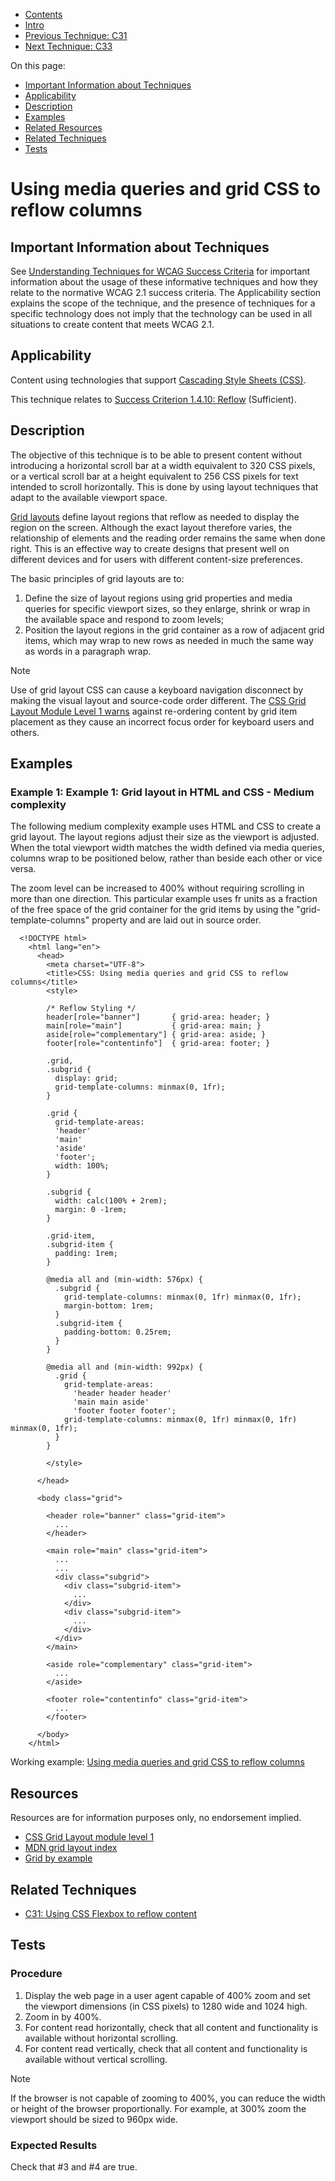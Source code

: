 -   [Contents](https://www.w3.org/WAI/WCAG21/Techniques/#techniques "Table of Contents")
-   [Intro](https://www.w3.org/WAI/WCAG21/Techniques/#introduction "Introduction to Techniques")
-   [Previous Technique: C31](C31)
-   [Next Technique: C33](C33)

On this page:

-   [Important Information about Techniques](#important-information)
-   [Applicability](#applicability)
-   [Description](#description)
-   [Examples](#examples)
-   [Related Resources](#resources)
-   [Related Techniques](#related)
-   [Tests](#tests)

Using media queries and grid CSS to reflow columns
==================================================

Important Information about Techniques
--------------------------------------

See [Understanding Techniques for WCAG Success Criteria](https://www.w3.org/WAI/WCAG21/Understanding/understanding-techniques) for important information about the usage of these informative techniques and how they relate to the normative WCAG 2.1 success criteria. The Applicability section explains the scope of the technique, and the presence of techniques for a specific technology does not imply that the technology can be used in all situations to create content that meets WCAG 2.1.

Applicability
-------------

Content using technologies that support [Cascading Style Sheets (CSS)](https://www.w3.org/TR/CSS/).

This technique relates to [Success Criterion 1.4.10: Reflow](https://www.w3.org/WAI/WCAG21/Understanding/reflow) (Sufficient).

Description
-----------

The objective of this technique is to be able to present content without introducing a horizontal scroll bar at a width equivalent to 320 CSS pixels, or a vertical scroll bar at a height equivalent to 256 CSS pixels for text intended to scroll horizontally. This is done by using layout techniques that adapt to the available viewport space.

[Grid layouts](https://developer.mozilla.org/en-US/docs/Web/CSS/CSS_Grid_Layout) define layout regions that reflow as needed to display the region on the screen. Although the exact layout therefore varies, the relationship of elements and the reading order remains the same when done right. This is an effective way to create designs that present well on different devices and for users with different content-size preferences.

The basic principles of grid layouts are to:

1.  Define the size of layout regions using grid properties and media queries for specific viewport sizes, so they enlarge, shrink or wrap in the available space and respond to zoom levels;
2.  Position the layout regions in the grid container as a row of adjacent grid items, which may wrap to new rows as needed in much the same way as words in a paragraph wrap.

Note

Use of grid layout CSS can cause a keyboard navigation disconnect by making the visual layout and source-code order different. The [CSS Grid Layout Module Level 1 warns](https://www.w3.org/TR/css-grid-1/#placement-a11y) against re-ordering content by grid item placement as they cause an incorrect focus order for keyboard users and others.

Examples
--------

### Example 1: Example 1: Grid layout in HTML and CSS - Medium complexity

The following medium complexity example uses HTML and CSS to create a grid layout. The layout regions adjust their size as the viewport is adjusted. When the total viewport width matches the width defined via media queries, columns wrap to be positioned below, rather than beside each other or vice versa.

The zoom level can be increased to 400% without requiring scrolling in more than one direction. This particular example uses fr units as a fraction of the free space of the grid container for the grid items by using the "grid-template-columns" property and are laid out in source order.

      <!DOCTYPE html>
        <html lang="en">
          <head>
            <meta charset="UTF-8">
            <title>CSS: Using media queries and grid CSS to reflow columns</title>
            <style>

            /* Reflow Styling */
            header[role="banner"]       { grid-area: header; }
            main[role="main"]           { grid-area: main; }
            aside[role="complementary"] { grid-area: aside; }
            footer[role="contentinfo"]  { grid-area: footer; }

            .grid,
            .subgrid {
              display: grid;
              grid-template-columns: minmax(0, 1fr);
            }

            .grid {
              grid-template-areas:
              'header'
              'main'
              'aside'
              'footer';
              width: 100%;
            }

            .subgrid {
              width: calc(100% + 2rem);
              margin: 0 -1rem;
            }

            .grid-item,
            .subgrid-item {
              padding: 1rem;
            }

            @media all and (min-width: 576px) {
              .subgrid {
                grid-template-columns: minmax(0, 1fr) minmax(0, 1fr);
                margin-bottom: 1rem;
              }
              .subgrid-item {
                padding-bottom: 0.25rem;
              }
            }

            @media all and (min-width: 992px) { 
              .grid {
                grid-template-areas:
                  'header header header'
                  'main main aside'
                  'footer footer footer';
                grid-template-columns: minmax(0, 1fr) minmax(0, 1fr) minmax(0, 1fr);
              }
            }

            </style>

          </head>

          <body class="grid">

            <header role="banner" class="grid-item">
              ...
            </header>

            <main role="main" class="grid-item">        
              ...
              ...
              <div class="subgrid">
                <div class="subgrid-item">
                  ...
                </div>
                <div class="subgrid-item">
                  ...
                </div>
              </div>
            </main>

            <aside role="complementary" class="grid-item">
              ...
            </aside>

            <footer role="contentinfo" class="grid-item">
              ...
            </footer>

          </body>
        </html>

Working example: [Using media queries and grid CSS to reflow columns](../../working-examples/css-grid/)

Resources
---------

Resources are for information purposes only, no endorsement implied.

-   [CSS Grid Layout module level 1](https://www.w3.org/TR/css-grid-1/)
-   [MDN grid layout index](https://developer.mozilla.org/en-US/docs/Web/CSS/CSS_Grid_Layout)
-   [Grid by example](http://gridbyexample.com/)

Related Techniques
------------------

-   [C31: Using CSS Flexbox to reflow content](https://www.w3.org/WAI/WCAG21/Techniques/css/C31)

Tests
-----

### Procedure

1.  Display the web page in a user agent capable of 400% zoom and set the viewport dimensions (in CSS pixels) to 1280 wide and 1024 high.
2.  Zoom in by 400%.
3.  For content read horizontally, check that all content and functionality is available without horizontal scrolling.
4.  For content read vertically, check that all content and functionality is available without vertical scrolling.

Note

If the browser is not capable of zooming to 400%, you can reduce the width or height of the browser proportionally. For example, at 300% zoom the viewport should be sized to 960px wide.

### Expected Results

Check that \#3 and \#4 are true.
